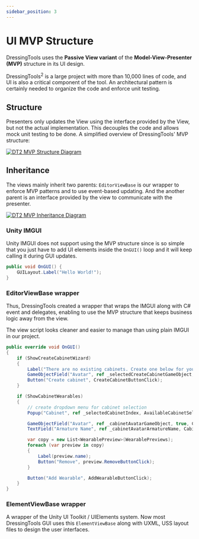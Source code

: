 ```yaml
---
sidebar_position: 3
---
```


# UI MVP Structure

DressingTools uses the **Passive View variant** of the **Model-View-Presenter (MVP)** structure in its UI design.

DressingTools<sup>2</sup> is a large project with more than 10,000 lines of code, and UI is also a critical component
of the tool. An architectural pattern is certainly needed to organize the code and enforce unit testing.

## Structure

Presenters only updates the View using the interface provided by the View, but not the actual implementation. This
decouples the code and allows mock unit testing to be done. A simplified overview of DressingTools' MVP structure:

[![DT2 MVP Structure Diagram](/img/diagrams/dt2-mvp-structure.drawio.svg)](/img/diagrams/dt2-mvp-structure.drawio.svg)

## Inheritance

The views mainly inherit two parents: ```EditorViewBase``` is our wrapper to enforce MVP patterns and to use event-based updating.
And the another parent is an interface provided by the view to communicate with the presenter.

[![DT2 MVP Inheritance Diagram](/img/diagrams/dt2-mvp-inheritance.drawio.svg)](/img/diagrams/dt2-mvp-inheritance.drawio.svg)

### Unity IMGUI

Unity IMGUI does not support using the MVP structure since  is so simple that you just have to add UI elements
inside the ```OnGUI()``` loop and it will keep calling it during GUI updates.

```csharp
public void OnGUI() {
    GUILayout.Label("Hello World!");
}
```

### EditorViewBase wrapper

Thus, DressingTools created a wrapper that wraps the IMGUI along with C# event and delegates, enabling to use the MVP
structure that keeps business logic away from the view.

The view script looks cleaner and easier to manage than using plain IMGUI in our project.

```csharp
public override void OnGUI()
{
    if (ShowCreateCabinetWizard)
    {
        Label("There are no existing cabinets. Create one below for your avatar:");
        GameObjectField("Avatar", ref _selectedCreateCabinetGameObject, true);
        Button("Create cabinet", CreateCabinetButtonClick);
    }

    if (ShowCabinetWearables)
    {
        // create dropdown menu for cabinet selection
        Popup("Cabinet", ref _selectedCabinetIndex, AvailableCabinetSelections, SelectedCabinetChange);

        GameObjectField("Avatar", ref _cabinetAvatarGameObject, true, CabinetSettingsChange);
        TextField("Armature Name", ref _cabinetAvatarArmatureName, CabinetSettingsChange);

        var copy = new List<WearablePreview>(WearablePreviews);
        foreach (var preview in copy)
        {
            Label(preview.name);
            Button("Remove", preview.RemoveButtonClick);
        }

        Button("Add Wearable", AddWearableButtonClick);
    }
}
```

### ElementViewBase wrapper

A wrapper of the Unity UI Toolkit / UIElements system. Now most DressingTools GUI uses this `ElementViewBase` along with UXML, USS layout files to design the user interfaces.
